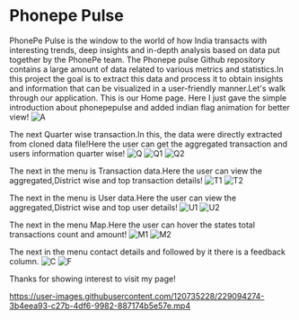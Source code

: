 # Phonepe Pulse
PhonePe Pulse is the window to the world of how India transacts with interesting trends, deep insights 
and in-depth analysis based on data put together by the PhonePe team.
The Phonepe pulse Github repository contains a large amount of data related to
various metrics and statistics.In this project the goal is to extract this data and process it to obtain
insights and information that can be visualized in a user-friendly manner.Let's walk through our application.
This is our Home page. Here I just gave the simple introduction about phonepepulse and added indian flag animation for better view!
![A](https://user-images.githubusercontent.com/120735228/229089221-6007ffa6-28f6-4478-9840-73cf591dd401.png)

The next Quarter wise transaction.In this, the data were directly extracted from cloned data file!Here the user can get the 
aggregated transaction and users information quarter wise!
![Q](https://user-images.githubusercontent.com/120735228/229089941-d2949af5-c151-415f-a239-a140b6fd0cd3.png)
![Q1](https://user-images.githubusercontent.com/120735228/229089982-4900f6ba-8257-4597-becc-b7e26755c68c.png)
![Q2](https://user-images.githubusercontent.com/120735228/229090108-48de25a2-84fd-4638-8116-17bc46cca716.png)

The next in the menu is Transaction data.Here the user can view the aggregated,District wise and top transaction details!
![T1](https://user-images.githubusercontent.com/120735228/229090362-dc2e7b00-8e8b-4ab8-9c3a-fa940f48d01c.png)
![T2](https://user-images.githubusercontent.com/120735228/229090406-11794c77-5276-4366-a765-6c01488c7785.png)

The next in the menu is User data.Here the user can view the aggregated,District wise and top user details!
![U1](https://user-images.githubusercontent.com/120735228/229090555-dce84402-7ebf-4ec6-9ceb-f7522a53f784.png)
![U2](https://user-images.githubusercontent.com/120735228/229090585-df64c80b-8400-4c67-afb9-ca8f66b59378.png)

The next in the menu Map.Here the user can hover the states total transactions count and amount!
![M1](https://user-images.githubusercontent.com/120735228/229090796-79792509-e815-4878-ada8-162930882ff2.png)
![M2](https://user-images.githubusercontent.com/120735228/229090835-e913a468-42b6-4bea-8450-bc49a46d68f1.png)

The next in the menu contact details and followed by it there is a feedback column.
![C](https://user-images.githubusercontent.com/120735228/229091019-b422ebe5-d39b-4dd6-8741-ea5fad7eab28.png)
![F](https://user-images.githubusercontent.com/120735228/229091044-b550416f-c57d-47b6-83cf-3c4b110727ae.png)

Thanks for showing interest to visit my page!


https://user-images.githubusercontent.com/120735228/229094274-3b4eea93-c27b-4df6-9982-887174b5e57e.mp4


